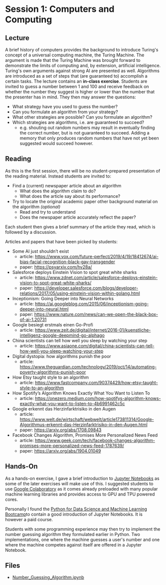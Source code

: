 # Session 1: Computers and Computing

## Lecture
A brief history of computers provides the background to introduce Turing's concept of a universal computing machine, the Turing Machine. The argument is made that the Turing Machine was brought forward to demonstrate the limits of computing and, by extension, artificial intelligence. Turing's own arguments against strong AI are presented as well.
Algorithms are introduced as a set of steps that (are guaranteed to) accomplish a certain tasks.
The lecture contains an **in-class exercise**. Students are invited to guess a number between 1 and 100 and receive feedback on whether the number they suggest is higher or lower than the number that the presenter has in mind. They then may answer the questions:
- What strategy have you used to guess the number?
- Can you formulate an algorithm from your strategy?
- What other strategies are possible? Can you formulate an algorithm?
- Which strategies are algorithms, i.e. are guaranteed to succeed?
	- e.g. shouting out random numbers may result in eventually finding the correct number, but is not guaranteed to succeed. Adding a memory that only produces random numbers that have not yet been suggested would succeed however.
## Reading
As this is the first session, there will be no student-prepared presentation of the reading material. Instead students are invited to:
- Find a (current) newspaper article about an algorithm
	- What does the algorithm claim to do?
	- What does the article say about its performance?
- Try to locate the original academic paper other background material on the algorithm _(optional)_ 
	- Read and try to understand
	- Does the newspaper article accurately reflect the paper?

Each student then gives a brief summary of the article they read, which is followed by a discussion.

Articles and papers that have been picked by students:

- Some AI just shouldn’t exist
	- article: https://www.vox.com/future-perfect/2019/4/19/18412674/ai-bias-facial-recognition-black-gay-transgender
	- paper: https://psyarxiv.com/hv28a/
- Salesforce deploys Einstein Vision to spot great white sharks
	- article: https://www.zdnet.com/article/salesforce-deploys-einstein-vision-to-spot-great-white-sharks/
	- paper: https://developer.salesforce.com/blogs/developer-relations/2017/05/using-einstein-vision-within-golang.html
- Inceptionism: Going Deeper into Neural Networks
	- article: https://ai.googleblog.com/2015/06/inceptionism-going-deeper-into-neural.html
	- paper: https://www.nature.com/news/can-we-open-the-black-box-of-ai-1.20731
- Google besiegt erstmals einen Go-Profi
	- article: https://www.zeit.de/digital/internet/2016-01/kuenstliche-intelligenz-google-deepmind-go-alphago
-  China scientists can tell how well you sleep by watching your step
	- article: https://www.asiaone.com/digital/china-scientists-can-tell-how-well-you-sleep-watching-your-step
- Digital dystopia: how algorithms punish the poor
	- article: https://www.theguardian.com/technology/2019/oct/14/automating-poverty-algorithms-punish-poor
- How Etsy taught style to an algorithm
	- article: https://www.fastcompany.com/90374429/how-etsy-taught-style-to-an-algorithm
- How Spotify’s Algorithm Knows Exactly What You Want to Listen To
	- article: https://onezero.medium.com/how-spotifys-algorithm-knows-exactly-what-you-want-to-listen-to-4b6991462c5c
- Google erkennt das Herzinfarktrisiko in den Augen
	- article: https://www.welt.de/wirtschaft/webwelt/article173811314/Google-Algorithmus-erkennt-das-Herzinfarktrisiko-in-den-Augen.html
	- paper: https://arxiv.org/abs/1708.09843
- Facebook Changes Algorithm, Promises More Personalized News Feed
	- article: https://www.geek.com/tech/facebook-changes-algorithm-promises-more-personalized-news-feed-1787639/
	- paper: https://arxiv.org/abs/1904.01049
## Hands-On
As a hands-on exercise, I gave a brief introduction to [Jupyter Notebooks](https://jupyter.org/) as some of the later exercises will make use of this. I suggested students to use [Google Colaboratory](https://colab.research.google.com/) as it comes already preloaded with many popular machine learning libraries and provides access to GPU and TPU powered cores.

Personally I found the [Python for Data Science and Machine Learning Bootcamp](https://www.udemy.com/course/python-for-data-science-and-machine-learning-bootcamp/)to contain a good introduction of Jupyter Notebooks. It is however a paid course.

Students with some programming experience may then try to implement the number guessing algorithm they formulated earlier in Python. Two implementations, one where the machine guesses a user's number and one where the machine competes against itself are offered in a Jupyter Notebook.

## Files
- [Number\_Guessing\_Algorithm.ipynb](./hands_on/Number_Guessing_Algorithm.ipynb)